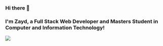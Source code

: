 ### Hi there 👋
### I'm Zayd, a Full Stack Web Developer and Masters Student in Computer and Information Technology!

<img align="center" src="https://github-readme-stats.vercel.app/api/?username=zahmed10" />


<!--
**zahmed10/zahmed10** is a ✨ _special_ ✨ repository because its `README.md` (this file) appears on your GitHub profile.

Here are some ideas to get you started:

- 🔭 I’m currently working on ...
- 🌱 I’m currently learning ...
- 👯 I’m looking to collaborate on ...
- 🤔 I’m looking for help with ...
- 💬 Ask me about ...
- 📫 How to reach me: ...
- 😄 Pronouns: ...
- ⚡ Fun fact: ...
-->
